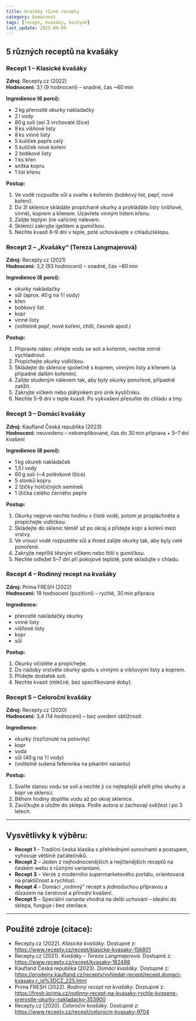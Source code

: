 ```yaml
---
title: Kvašáky různé recepty
category: Domácnost
tags: [recept, kvašáky, kuchyně]
last_update: 2025-09-09
---
```

## 5 různých receptů na kvašáky

### Recept 1 – Klasické kvašáky  
**Zdroj:** Recepty.cz (2022)  
**Hodnocení:** 3,1 (9 hodnocení) – snadné, čas ~60 min  

**Ingredience (6 porcí):**  
- 2 kg přerostlé okurky nakladačky  
- 2 l vody  
- 80 g soli (asi 3 vrchovaté lžíce)  
- 8 ks višňové listy  
- 8 ks vinné listy  
- 5 kuliček pepře celý  
- 5 kuliček nové koření  
- 2 bobkové listy  
- 1 ks křen  
- snítka kopru  
- 1 list křenu  

**Postup:**  
1. Ve vodě rozpusťte sůl a svařte s kořením (bobkový list, pepř, nové koření).  
2. Do 3l sklenice skládáte propíchané okurky a prokládáte listy (višňové, vinné), koprem a křenem. Uzavřete vinným listem křenu.  
3. Zalijte teplým (ne vařícím) nálevem.  
4. Sklenici zakryjte igelitem a gumičkou.  
5. Nechte kvasit 8–9 dní v teple, poté uchovávejte v chladu/sklepu.  

### Recept 2 – „Kvašáky“ (Tereza Langmajerová)  
**Zdroj:** Recepty.cz (2021)  
**Hodnocení:** 3,2 (93 hodnocení) – snadné, čas ~60 min  

**Ingredience (8 porcí):**  
- okurky nakladačky  
- sůl (aprox. 40 g na 1 l vody)  
- křen  
- bobkový list  
- kopr  
- vinné listy  
- (volitelně pepř, nové koření, chilli, česnek apod.)

**Postup:**  
1. Připravte nálev: ohřejte vodu se solí a kořením, nechte mírně vychladnout.  
2. Propíchejte okurky vidličkou.  
3. Skládejte do sklenice společně s koprem, vinnými listy a křenem (a případně dalším kořením).  
4. Zalijte studeným nálevem tak, aby byly okurky ponořené, případně zatížit.  
5. Zakryjte víčkem nebo plátýnkem pro únik kysličníku.  
6. Nechte 5–9 dní v teple kvasit. Po vykvašení přesuňte do chladu a tmy.  

### Recept 3 – Domácí kvašáky  
**Zdroj:** Kaufland Česká republika (2023)  
**Hodnocení:** neuvedeno – nekomplikované, čas do 30 min příprava + 5–7 dní kvašení  

**Ingredience (8 porcí):**  
- 1 kg okurek nakládaček  
- 1,5 l vody  
- 60 g soli (~4 polévkové lžíce)  
- 5 stonků kopru  
- 2 lžičky hořčičných semínek  
- 1 lžička celého černého pepře  

**Postup:**  
1. Okurky nejprve nechte hodinu v čisté vodě, potom je propláchněte a propíchejte vidličkou.  
2. Skládejte do sklenic téměř až po okraj a přidejte kopr a koření mezi vrstvy.  
3. Ve vroucí vodě rozpustěte sůl a ihned zalijte okurky tak, aby byly celé ponořené.  
4. Zakryjte nepříliš těsným víčkem nebo fólií s gumičkou.  
5. Nechte odležet 5–7 dní při pokojové teplotě, poté skladujte v chladu.  

### Recept 4 – Rodinný recept na kvašáky  
**Zdroj:** Prima FRESH (2022)  
**Hodnocení:** 19 hodnocení (pozitivní) – rychlé, 30 min příprava  

**Ingredience:**  
- přerostlé nakládačky okurky  
- vinné listy  
- višňové listy  
- kopr  
- sůl  

**Postup:**  
1. Okurky očistěte a propíchejte.  
2. Do nádoby vrstvěte okurky spolu s vinnými a višňovými listy a koprem.  
3. Přidejte dostatek soli.  
4. Nechte kvasit (mléčně, bez specifikované doby).  

### Recept 5 – Celoroční kvašáky  
**Zdroj:** Recepty.cz (2020)  
**Hodnocení:** 3,4 (14 hodnocení) – bez uvedení obtížnosti  

**Ingredience:**  
- okurky (rozříznuté na poloviny)  
- kopr  
- voda  
- sůl (40 g na 1 l vody)  
- (volitelně sušená feferonka na pikantní variantu)

**Postup:**  
1. Svařte slanou vodu se solí a nechte ji co nejteplejší přelít přes okurky a kopr ve sklenici.  
2. Během hodiny doplňte vodu až po okraj sklenice.  
3. Zavíčkujte a uložte do sklepa. Podle autora si zachovají svěžest i po 3 letech.  

---

## Vysvětlivky k výběru:

- **Recept 1** – Tradiční česká klasika s přehlednými surovinami a postupem, vyhovuje většině začátečníků.  
- **Recept 2** – Jeden z nejhodnocenějších a nejčtenějších receptů na českém webu s různými variantami.  
- **Recept 3** – Verze z moderního supermarketového portálu, orientovaná na praktičnost a rychlost.  
- **Recept 4** – Domácí „rodinný“ recept s jednoduchou přípravou a důrazem na čerstvost a přírodní kvašení.  
- **Recept 5** – Speciální varianta vhodná na delší uchování – ideální do sklepa, funguje i bez sterilace.

---

## Použité zdroje (citace):

- Recepty.cz (2022). *Klasické kvašáky*. Dostupné z: https://www.recepty.cz/recept/klasicke-kvasaky-156801  
- Recepty.cz (2021). *Kvašáky – Tereza Langmajerová*. Dostupné z: https://www.recepty.cz/recept/kvasaky-162488  
- Kaufland Česká republika (2023). *Domácí kvašáky*. Dostupné z: https://prodejny.kaufland.cz/recepty/vyhledat-recept/recept.domaci-kvasaky.r_id%3DCZ_225.html  
- Prima FRESH (2022). *Rodinný recept na kvašáky*. Dostupné z: https://fresh.iprima.cz/rodinny-recept-na-kvasaky-rychle-kvasene-prerostle-okurky-nakladacky-353900  
- Recepty.cz (2020). *Celoroční kvašáky*. Dostupné z: https://www.recepty.cz/recept/celorocni-kvasaky-9704
